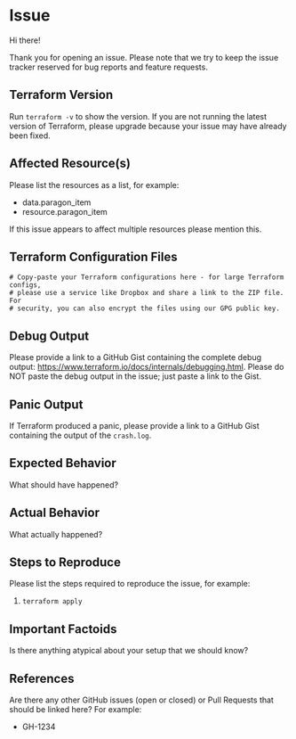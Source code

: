 # Issue

Hi there!

Thank you for opening an issue. Please note that we try to keep the issue tracker reserved for bug reports and feature requests.

## Terraform Version

Run `terraform -v` to show the version. If you are not running the latest version of Terraform, please upgrade because your issue may have already been fixed.

## Affected Resource(s)

Please list the resources as a list, for example:

- data.paragon_item
- resource.paragon_item

If this issue appears to affect multiple resources please mention this.

## Terraform Configuration Files

```hcl
# Copy-paste your Terraform configurations here - for large Terraform configs,
# please use a service like Dropbox and share a link to the ZIP file. For
# security, you can also encrypt the files using our GPG public key.
```

## Debug Output

Please provide a link to a GitHub Gist containing the complete debug output: https://www.terraform.io/docs/internals/debugging.html. Please do NOT paste the debug output in the issue; just paste a link to the Gist.

## Panic Output

If Terraform produced a panic, please provide a link to a GitHub Gist containing the output of the `crash.log`.

## Expected Behavior

What should have happened?

## Actual Behavior

What actually happened?

## Steps to Reproduce

Please list the steps required to reproduce the issue, for example:

1. `terraform apply`

## Important Factoids

Is there anything atypical about your setup that we should know?

## References

Are there any other GitHub issues (open or closed) or Pull Requests that should be linked here? For example:

- GH-1234
